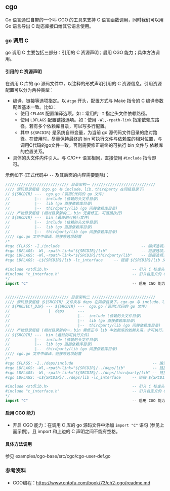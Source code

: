 ## cgo
Go 语言通过自带的一个叫 CGO 的工具来支持 C 语言函数调用，同时我们可以用 Go 语言导出 C 动态库接口给其它语言使用。

### go 调用 C
go 调用 C 主要包括三部分：引用的 C 资源声明；启用 CGO 能力；具体方法调用。

#### 引用的 C 资源声明
在调用 C 库的 go 源码文件中，以注释的形式声明引用的 C 资源信息。引用资源配置可以分为两种类型：

- 编译、链接等选项指定。以 `#cgo` 开头，配置方式与 Make 指令的 C 编译参数配置基本一致。比如：
    * 使用 `CFLAGS` 配置编译选项。如：常用的 `-I` 指定头文件依赖路径。
    * 使用 `LDFLAGS` 配置链接选项。如：使用 `-Wl,-rpath-link` 指定依赖库路径。若有多个依赖库目录，可以写多行配置。
    * 其中 `${SRCDIR}` 是系统自带变量，为当前 go 源代码文件目录的绝对路径。在使用时，尽量保持最终的 bin 可执行文件与依赖库的相对位置，与调用C代码的go文件一致。否则需要修正最终的可执行 bin 文件与 依赖库的位置关系。
- 具体的头文件内件引入。与 C/C++ 语言相同，直接使用 `#include` 指令即可。

示例如下 (正式代码中 `--` 及其后面的内容需要删除)：

```go
//////////////////////////// 目录架构一 ////////////////////////////
//// 源码目录层级（cgo.go 与 include、lib、thirdparty 在同级目录下）
// ${SRCDIR} ---  cgo.go (调用C代码的 go 文件)
//           |--  include (依赖的头文件目录)
//           |--  lib (go 直接依赖库目录)
//           |--  thirdparty/lib (go 间接依赖库目录)
//// 产物目录层级 (相对目录架构二，bin 无需修正，可直接执行)
// ${SRCDIR} ---  bin (最终的可执行文件)
//           |--  include (依赖的头文件目录)
//           |--  lib (go 直接依赖库目录)
//           |--  thirdparty/lib (go 间接依赖库目录)
//// cgo.go 文件中编译、链接等选项配置
/*
#cgo CFLAGS: -I./include                                    -- 编译选项，声明头文件所在文件夹路径
#cgo LDFLAGS: -Wl,-rpath-link="${SRCDIR}/lib"               -- 链接选项，go 直接依赖库目录，-rpath-link 参数，在 mac 上不识别，在 linux 上可识别。
#cgo LDFLAGS: -Wl,-rpath-link="${SRCDIR}/thirdparty/lib"    -- 链接选项，go 间接依赖库目录
#cgo LDFLAGS: -L${SRCDIR}/lib -lc_interface     -- 链接 ${SRCDIR}/lib 文件夹下的 libc_interface.so 库作为直接调用的 C-API 入口

#include <stdlib.h>                                     -- 引入 C 标准头文件
#include "c_interface.h"                                -- 引入自定义的 C 头文件
*/
import "C"                                              -- 启用 CGO 能力，与上面的 C 声明之间不能包含空格。


//////////////////////////// 目录架构二 ////////////////////////////
//// 源码目录层级（${SRCDIR} 文件夹与 deps 在同级目录下，cgo.go 与 include、lib、thirdparty 不在同级目录下）
// ${PROJECT_DIR} --- ${SRCDIR} ---  cgo.go (调用C代码的 go 文件)
//                 |  deps      ---
//                              |--  include (依赖的头文件目录)
//                              |--  lib (go 直接依赖库目录)
//                              |--  thirdparty/lib (go 间接依赖库目录)
//// 产物目录层级 (相对目录架构一，bin 需修正与 lib 中依赖库的依赖关系，才可执行，否则会报错连接库找不到)
// ${SRCDIR} ---  bin (最终的可执行文件)
//           |--  include (依赖的头文件目录)
//           |--  lib (go 直接依赖库目录)
//           |--  thirdparty/lib (go 间接依赖库目录)
//// cgo.go 文件中编译、链接等选项配置
/*
#cgo CFLAGS: -I../deps/include                                   -- 编译选项，声明头文件所在文件夹路径
#cgo LDFLAGS: -Wl,-rpath-link="${SRCDIR}/../deps/lib"            -- 链接选项，go 直接依赖库目录
#cgo LDFLAGS: -Wl,-rpath-link="${SRCDIR}/../deps/thirdparty/lib" -- 链接选项，go 间接依赖库目录
#cgo LDFLAGS: -L${SRCDIR}/../deps/lib -lc_interface     -- 链接 ${SRCDIR}/lib 文件夹下的 libc_interface.so 库作为直接调用的 C-API 入口

#include <stdlib.h>                                     -- 引入 C 标准头文件
#include "c_interface.h"                                -- 引入自定义的 C 头文件
*/
import "C"                                              -- 启用 CGO 能力，与上面的 C 声明之间不能包含空格。
```

#### 启用 CGO 能力
- 开启 CGO 能力：在调用 C 库的 go 源码文件中添加 `import "C"` 语句 (参见上面示例)。且 import 和上边的 C 声明之间不能有空格。

#### 具体方法调用
参见 examples/cgo-base/src/cgo/cgo-user-def.go

### 参考资料
- CGO编程：https://www.cntofu.com/book/73/ch2-cgo/readme.md
